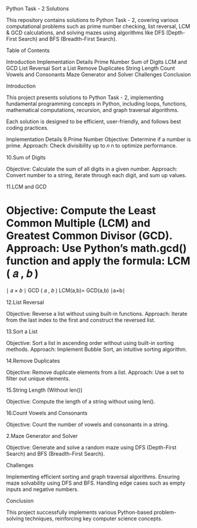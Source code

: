 Python Task - 2 Solutions

This repository contains solutions to Python Task - 2, covering various computational problems such as prime number checking, list reversal, LCM & GCD calculations, and solving mazes using algorithms like DFS (Depth-First Search) and BFS (Breadth-First Search).

Table of Contents

Introduction
Implementation Details
Prime Number
Sum of Digits
LCM and GCD
List Reversal
Sort a List
Remove Duplicates
String Length
Count Vowels and Consonants
Maze Generator and Solver
Challenges
Conclusion

Introduction

This project presents solutions to Python Task - 2, implementing fundamental programming concepts in Python, including loops, functions, mathematical computations, recursion, and graph traversal algorithms.

Each solution is designed to be efficient, user-friendly, and follows best coding practices.

Implementation Details
9.Prime Number
Objective: Determine if a number is prime.
Approach: Check divisibility up to 
𝑛
n
​to optimize performance.

10.Sum of Digits

Objective: Calculate the sum of all digits in a given number.
Approach: Convert number to a string, iterate through each digit, and sum up values.

11.LCM and GCD

Objective: Compute the Least Common Multiple (LCM) and Greatest Common Divisor (GCD).
Approach: Use Python’s math.gcd() function and apply the formula:
LCM
(
𝑎
,
𝑏
)
=
∣
𝑎
×
𝑏
∣
GCD
(
𝑎
,
𝑏
)
LCM(a,b)= 
GCD(a,b)
∣a×b∣
​
 

12.List Reversal

Objective: Reverse a list without using built-in functions.
Approach: Iterate from the last index to the first and construct the reversed list.

13.Sort a List

Objective: Sort a list in ascending order without using built-in sorting methods.
Approach: Implement Bubble Sort, an intuitive sorting algorithm.

14.Remove Duplicates

Objective: Remove duplicate elements from a list.
Approach: Use a set to filter out unique elements.

15.String Length (Without len())

Objective: Compute the length of a string without using len().

16.Count Vowels and Consonants

Objective: Count the number of vowels and consonants in a string.

2.Maze Generator and Solver

Objective: Generate and solve a random maze using DFS (Depth-First Search) and BFS (Breadth-First Search).

Challenges

Implementing efficient sorting and graph traversal algorithms.
Ensuring maze solvability using DFS and BFS.
Handling edge cases such as empty inputs and negative numbers.

Conclusion

This project successfully implements various Python-based problem-solving techniques, reinforcing key computer science concepts.

